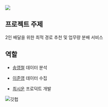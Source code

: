 <img src="https://capsule-render.vercel.app/api?type=waving&color=timeAuto&height=200&section=header&text=2023-1-SCS4031-SENIOR&fontSize=60" />

## 프로젝트 주제
2인 배달을 위한 최적 경로 추천 및 업무량 분배 서비스

## 역할
* [송영철](https://github.com/Song-YoungChul) 데이터 분석

* [이준영](https://github.com/JunYoung3682) 데이터 수집

* [최시운](https://github.com/xilucks) 프로덕트 개발 

![깃헙](https://github.com/CSID-DGU/2023-1-SCS4031-SENIOR/assets/90628105/74463374-ec35-43f9-916c-49e3dbfa6bc8)
